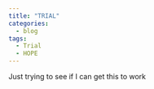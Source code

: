 ```yaml
---
title: "TRIAL"
categories:
  - blog
tags:
  - Trial
  - HOPE
---
```


Just trying to see if I can get this to work
